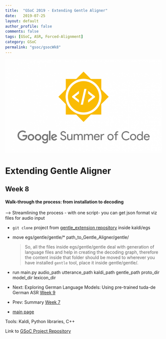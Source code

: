 ```yaml
---
title:  "GSoC 2019 - Extending Gentle Aligner"
date:   2019-07-25
layout: default
author_profile: false
comments: false
tags: [GSoC, ASR, Forced-Alignment]
category: GSoC
permalink: "gsoc/gsocWk8"
---
```


![GSoC](/icons/GSoC.png)

<h1> Extending Gentle Aligner </h1>
<h2> Week 8 </h2>
<h4> Walk-through the process: from installation to decoding </h4>

--> Streamlining the process - with one script- you can get json format viz files for audio input
* `git clone` project from [gentle_extension repository](https://github.com/shreya2111/gentle-labs/tree/master/v2) inside kaldi/egs 

* move egs/gentle/gentle/* path_to_Gentle_Aligner/gentle/
    > So, all the files inside egs/gentle/gentle deal with generation of language files and help in creating the decoding graph, 
    therefore the content inside that folder should be moved to wherever you have installed `gentle` tool, place it inside gentle/gentle/.

* run main.py audio_path utterance_path kaldi_path gentle_path proto_dir model_dir lexicon_dir

* Next: Exploring German Language Models: Using pre-trained tuda-de German ASR [Week 9](https://shreya2111.github.io/gsocWk9)
* Prev: Summary [Week 7](https://shreya2111.github.io/gsoc/gsocwk7)
* [main page](https://shreya2111.github.io/gsoc)

Tools:
Kaldi, Python libraries, C++

Link to [GSoC Project Repository](https://github.com/shreya2111/gentle-labs)